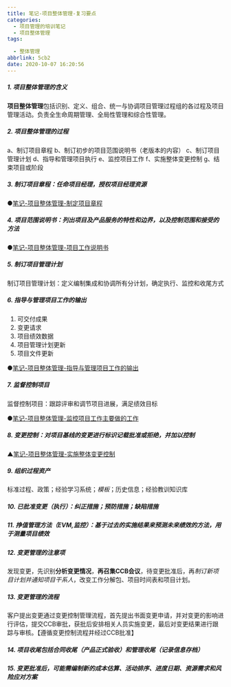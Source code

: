 ```yaml
---
title: 笔记-项目整体管理-复习要点
categories:
  - 项目管理的培训笔记
  - 项目整体管理
tags:

  - 整体管理
abbrlink: 5cb2
date: 2020-10-07 16:20:56
---
```


##### 1. 项目整体管理的含义

**项目整体管理**包括识别、定义、组合、统一与协调项目管理过程组的各过程及项目管理活动。负责全生命周期管理、全局性管理和综合性管理。

<!-- more -->

##### 2. 项目整体管理的过程

a、制订项目章程
b、制订初步的项目范围说明书（老版本的内容）
c、制订项目管理计划
d、指导和管理项目执行
e、监控项目工作
f、实施整体变更控制
g、结束项目或阶段

##### 3. 制订项目章程：任命项目经理，授权项目经理资源

●[笔记-项目整体管理-制定项目章程](ec33.html)

##### 4. 项目范围说明书：列出项目及产品服务的特性和边界，以及控制范围和接受的方法

●[笔记-项目整体管理-项目工作说明书](6b93.html)

##### 5. 制订项目管理计划

制订项目管理计划：定义编制集成和协调所有分计划，确定执行、监控和收尾方式

##### 6. 指导与管理项目工作的输出

1. 可交付成果
2. 变更请求
3. 项目绩效数据
4. 项目管理计划更新
5. 项目文件更新

●[笔记-项目整体管理-指导与管理项目工作的输出](f064.html)

##### 7. 监督控制项目

监督控制项目：跟踪评审和调节项目进展，满足绩效目标

●[笔记-项目整体管理-监控项目工作主要做的工作](c7da.html)

##### 8. 变更控制：对项目基线的变更进行标识记载批准或拒绝，并加以控制

▲[笔记-项目整体管理-实施整体变更控制](3383.html)

##### 9. 组织过程资产

标准过程、政策；经验学习系统；*模板*；历史信息；经验教训知识库

##### 10. 已批准变更（执行）：纠正措施；预防措施；缺陷措施

##### 11. 挣值管理方法（EVM,监控）：基于过去的实施结果来预测未来绩效的方法，用于测量项目绩效

##### 12. 变更管理的注意项

发现变更，先识别**分析变更情况**，**再召集CCB会议**，待变更批准后，再*制订新项目计划并通知项目干系人*，改变工作分解包、项目时间表和项目计划。

##### 13. 变更管理的流程

客户提出变更通过变更控制管理流程，首先提出书面变更申请，并对变更的影响进行评估，提交CCB审批，获批后安排相关人员实施变更，最后对变更结果进行跟踪与审核。【遵循变更控制流程并经过CCB批准】

##### 14. 项目收尾包括合同收尾（产品正式验收）和管理收尾（记录信息存档）

##### 15. 变更批准后，可能需编制新的成本估算、活动排序、进度日期、资源需求和风险应对方案
